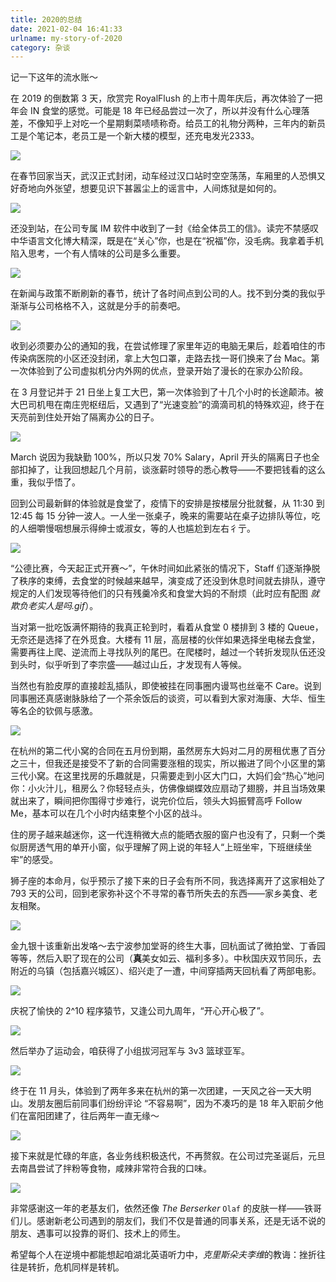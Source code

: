 ```yaml
---
title: 2020的总结
date: 2021-02-04 16:41:33
urlname: my-story-of-2020
category: 杂谈
---
```


记一下这年的流水账～

<!-- more -->

在 2019 的倒数第 3 天，欣赏完 RoyalFlush 的上市十周年庆后，再次体验了一把年会 IN 食堂的感觉。可能是 18 年已经品尝过一次了，所以并没有什么心理落差，不像知乎上对吃一个星期剩菜啧啧称奇。给员工的礼物分两种，三年内的新员工是个笔记本，老员工是一个新大楼的模型，还充电发光2333。

![](https://cdn.jsdelivr.net/gh/liluoao/cdn@main/image/royalflush-notebook.jpg)

在春节回家当天，武汉正式封闭，动车经过汉口站时空空荡荡，车厢里的人恐惧又好奇地向外张望，想要见识下甚嚣尘上的谣言中，人间炼狱是如何的。

![](https://cdn.jsdelivr.net/gh/liluoao/cdn@main/image/20200123-highway.jpg)

还没到站，在公司专属 IM 软件中收到了一封《给全体员工的信》。读完不禁感叹中华语言文化博大精深，既是在“关心”你，也是在“祝福”你，没毛病。我拿着手机陷入思考，一个有人情味的公司是多么重要。

![](https://cdn.jsdelivr.net/gh/liluoao/cdn@main/image/royalflush-2020wishes.jpg)

在新闻与政策不断刷新的春节，统计了各时间点到公司的人。找不到分类的我似乎渐渐与公司格格不入，这就是分手的前奏吧。

![](https://cdn.jsdelivr.net/gh/liluoao/cdn@main/image/royalflush-feb-stat.jpg)

收到必须要办公的通知的我，在尝试修理了家里年迈的电脑无果后，趁着咱住的市传染病医院的小区还没封闭，拿上大包口罩，走路去找一哥们换来了台 Mac。第一次体验到了公司虚拟机分内外网的优点，登录开始了漫长的在家办公阶段。

在 3 月登记并于 21 日坐上复工大巴，第一次体验到了十几个小时的长途颠沛。被大巴司机甩在南庄兜枢纽后，又遇到了“光速变脸”的滴滴司机的特殊欢迎，终于在天亮前到住处开始了隔离办公的日子。

![](https://cdn.jsdelivr.net/gh/liluoao/cdn@main/image/return-hangzhou.jpg)

March 说因为我缺勤 100%，所以只发 70% Salary，April 开头的隔离日子也全部扣掉了，让我回想起几个月前，谈涨薪时领导的悉心教导——不要把钱看的这么重，我似乎悟了。

回到公司最新鲜的体验就是食堂了，疫情下的安排是按楼层分批就餐，从 11:30 到 12:45 每 15 分钟一波人。一人坐一张桌子，晚来的需要站在桌子边排队等位，吃的人细嚼慢咽想展示得绅士或淑女，等的人也尴尬到左右彳亍。

![](https://cdn.jsdelivr.net/gh/liluoao/cdn@main/image/royalflush-dining-room.jpg)

“公德比赛，今天起正式开赛～”，午休时间如此紧张的情况下，Staff 们逐渐挣脱了秩序的束缚，去食堂的时候越来越早，演变成了还没到休息时间就去排队，遵守规定的人们发现等待他们的只有残羹冷炙和食堂大妈的不耐烦（此时应有配图 *就欺负老实人是吗.gif*）。

当对第一批吃饭满怀期待的我真正轮到时，看着从食堂 0 楼排到 3 楼的 Queue，无奈还是选择了在外觅食。大楼有 11 层，高层楼的伙伴如果选择坐电梯去食堂，需要再往上爬、逆流而上寻找队列的尾巴。在爬楼时，越过一个转折发现队伍还没到头时，似乎听到了李宗盛——越过山丘，才发现有人等候。

当然也有脸皮厚的直接趁乱插队，即使被挂在同事圈内谩骂也丝毫不 Care。说到同事圈还真感谢脉脉给了一个茶余饭后的谈资，可以看到大家对海康、大华、恒生等名企的钦佩与感激。

![](https://cdn.jsdelivr.net/gh/liluoao/cdn@main/image/royalflush-comment.jpg)

在杭州的第二代小窝的合同在五月份到期，虽然房东大妈对二月的房租优惠了百分之三十，但我还是接受不了新的合同需要涨租的现实，所以搬进了同个小区里的第三代小窝。在这里找房的乐趣就是，只需要走到小区大门口，大妈们会“热心”地问你：小火汁儿，租房么？你轻轻点头，仿佛像蝴蝶效应扇动了翅膀，并且当场效果就出来了，瞬间把你围得寸步难行，说完价位后，领头大妈振臂高呼 Follow Me，基本可以在几个小时内结束整个小区的战斗。

住的房子越来越迷你，这一代连稍微大点的能晒衣服的窗户也没有了，只剩一个类似厨房透气用的单开小窗，似乎理解了网上说的年轻人“上班坐牢，下班继续坐牢”的感受。

狮子座的本命月，似乎预示了接下来的日子会有所不同，我选择离开了这家相处了 793 天的公司，回到老家弥补这个不寻常的春节所失去的东西——家乡美食、老友相聚。

![](https://cdn.jsdelivr.net/gh/liluoao/cdn@main/image/jingzhou-mifen.jpg)

金九银十该重新出发咯～去宁波参加堂哥的终生大事，回杭面试了微拍堂、丁香园等等，然后入职了现在的公司（**真**美女如云、福利多多）。中秋国庆双节同乐，去附近的乌镇（包括嘉兴城区）、绍兴走了一遭，中间穿插两天回杭看了两部电影。

![](https://cdn.jsdelivr.net/gh/liluoao/cdn@main/image/brother-wedding.jpg)

庆祝了愉快的 2^10 程序猿节，又逢公司九周年，“开心开心极了”。

![](https://cdn.jsdelivr.net/gh/liluoao/cdn@main/image/mainto-9years.png)

然后举办了运动会，咱获得了小组拔河冠军与 3v3 篮球亚军。

![](https://cdn.jsdelivr.net/gh/liluoao/cdn@main/image/basketball-game.jpg)

终于在 11 月头，体验到了两年多来在杭州的第一次团建，一天风之谷一天大明山。发朋友圈后前同事们纷纷评论 “不容易啊”，因为不凑巧的是 18 年入职前夕他们在富阳团建了，往后两年一直无缘～

![](https://cdn.jsdelivr.net/gh/liluoao/cdn@main/image/2020-team-build.jpg)

接下来就是忙碌的年底，各业务线积极迭代，不再赘叙。在公司过完圣诞后，元旦去南昌尝试了拌粉等食物，咸辣非常符合我的口味。

![](https://cdn.jsdelivr.net/gh/liluoao/cdn@main/image/2021-nanchang.jpg)

非常感谢这一年的老基友们，依然还像 *The Berserker* `Olaf` 的皮肤一样——铁哥们儿。感谢新老公司遇到的朋友们，我们不仅是普通的同事关系，还是无话不说的朋友、遇事可以投靠的哥们、技术上的师生。

希望每个人在逆境中都能想起咱湖北英语听力中，*克里斯朵夫李维*的教诲：挫折往往是转折，危机同样是转机。
